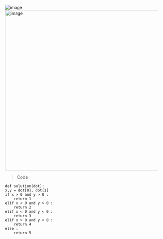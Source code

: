 ![image](https://user-images.githubusercontent.com/115756142/231685975-cea7b6ac-7044-4dad-b48b-9a0b9aeb593a.png)
<img width="528" alt="image" src="https://user-images.githubusercontent.com/115756142/231686198-866fc951-5648-4818-bbe0-67f05d29e247.png">

>Code

    def solution(dot):
    x,y = dot[0], dot[1]
    if x > 0 and y > 0 :
        return 1
    elif x < 0 and y > 0 :
        return 2
    elif x < 0 and y < 0 :
        return 3
    elif x > 0 and y < 0 :
        return 4
    else :
        return 5
